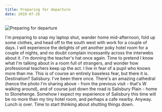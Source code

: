 ```yaml
---
title: Preparing for departure
date: 2010-07-26
---
```


![Preparing for departure](https://source.unsplash.com/9ZQzrLWV52M/1600x900)

I'm preparing to snap my laptop shut, wander home mid-afternoon, fold up some clothes, and head off to the south west with work for a couple of days. I will experience the delights of yet another poky hotel room for a couple of nights, and no doubt complain incessantly across the interwebs about it. I'm donning the teacher's hat once again. Time to pretend I know what I'm talking about in a room full of strangers, and wonder how professional teachers keep up the act. I live in fear of a pupil who knows more than me. This is of course an entirely baseless fear, but there it is. Destination? Salisbury. I've been there once. There's an amazing cathedral (hence the photo I'm sharing above - from the previous visit - that's W walking around), and of course just down the road is Salisbury Plain - home to Stonehenge. Somehow I expect my experience of Salisbury this time will be no more than my tiny hotel room, and perhaps a cafe nearby. Anyway. Lunch is over. Time to start thinking about shutting things down.